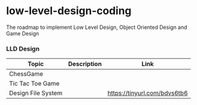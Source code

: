 # low-level-design-coding
The roadmap to implement Low Level Design, Object Oriented Design and Game Design


### LLD Design
| Topic                    | Description                                             | Link                               |
|--------------------------|---------------------------------------------------------|------------------------------------|
| ChessGame                |                                                         |        |
| Tic Tac Toe Game         |                                                         | |
| Design File System       |                                                         | https://tinyurl.com/bdvs6tb6       | 



